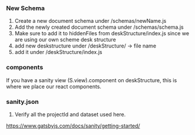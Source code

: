 ### New Schema

1. Create a new document schema under /schemas/newName.js
2. Add the newly created document schema under /schemas/schema.js
3. Make sure to add it to hiddenFiles from deskStructure/index.js since we are using our own scheme desk structure
4. add new deskstructure under /deskStructure/ -> file name
5. add it under /deskStructure/index.js

### components

If you have a sanity view (S.view).component on deskStructure, this is where we place our react components.

### sanity.json

1. Verify all the projectId and dataset used here.

https://www.gatsbyjs.com/docs/sanity/getting-started/
